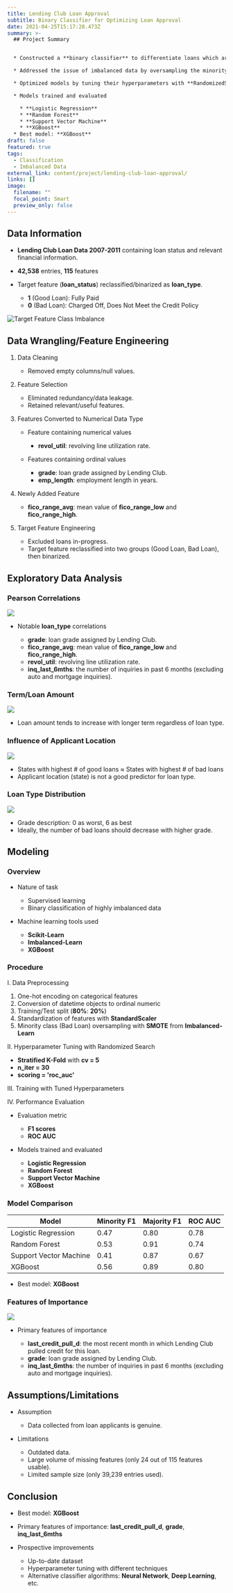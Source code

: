 ```yaml
---
title: Lending Club Loan Approval
subtitle: Binary Classifier for Optimizing Loan Approval
date: 2021-04-25T15:17:28.473Z
summary: >-
  ## Project Summary


  * Constructed a **binary classifier** to differentiate loans which are most likely to incur loss from the rest, based on financial attributes of loan applicants.

  * Addressed the issue of imbalanced data by oversampling the minority class using **SMOTE** from **Imbalanced-Learn**.

  * Optimized models by tuning their hyperparameters with **RandomizedSearchCV**.

  * Models trained and evaluated

    * **Logistic Regression**
    * **Random Forest**
    * **Support Vector Machine**
    * **XGBoost**
  * Best model: **XGBoost**
draft: false
featured: true
tags:
  - Classification
  - Imbalanced Data
external_link: content/project/lending-club-loan-approval/
links: []
image:
  filename: ""
  focal_point: Smart
  preview_only: false
---
```



## Data Information

* **Lending Club Loan Data 2007-2011** containing loan status and relevant financial information.
* **42,538** entries, **115** features
* Target feature (**loan_status**) reclassified/binarized as **loan_type**.

  * **1** (Good Loan): Fully Paid
  * **0** (Bad Loan): Charged Off, Does Not Meet the Credit Policy

![](loan_type_percentage.png "Target Feature Class Imbalance")

## Data Wrangling/Feature Engineering

1. Data Cleaning

   * Removed empty columns/null values.
2. Feature Selection

   * Eliminated redundancy/data leakage.
   * Retained relevant/useful features.
3. Features Converted to Numerical Data Type

   * Feature containing numerical values

     * **revol_util**: revolving line utilization rate.
   * Features containing ordinal values

     * **grade**: loan grade assigned by Lending Club.
     * **emp_length**: employment length in years.
4. Newly Added Feature

   * **fico_range_avg**: mean value of **fico_range_low** and **fico_range_high**.
5. Target Feature Engineering

   * Excluded loans in-progress.
   * Target feature reclassified into two groups (Good Loan, Bad Loan), then binarized.

## Exploratory Data Analysis

### Pearson Correlations

![](feature_correlation.png)

* Notable **loan_type** correlations 

  * **grade**: loan grade assigned by Lending Club.
  * **fico_range_avg**: mean value of **fico_range_low** and **fico_range_high**.
  * **revol_util**: revolving line utilization rate.
  * **inq_last_6mths**: the number of inquiries in past 6 months (excluding auto and mortgage inquiries).

### Term/Loan Amount

![](term_loan_amount_relationship.png)

* Loan amount tends to increase with longer term regardless of loan type.

### Influence of Applicant Location

![](loan_type_state.png)

* States with highest # of good loans ≈ States with highest # of bad loans
* Applicant location (state) is not a good predictor for loan type.

### Loan Type Distribution

![](loan_type_distribution.png)

* Grade description: 0 as worst, 6 as best
* Ideally, the number of bad loans should decrease with higher grade.

## Modeling

### Overview

* Nature of task

  * Supervised learning
  * Binary classification of highly imbalanced data
* Machine learning tools used

  * **Scikit-Learn**
  * **Imbalanced-Learn**
  * **XGBoost**

### Procedure

I. Data Preprocessing

1. One-hot encoding on categorical features
2. Conversion of datetime objects to ordinal numeric
3. Training/Test split (**80%**: **20%**)
4. Standardization of features with **StandardScaler**
5. Minority class (Bad Loan) oversampling with **SMOTE** from **Imbalanced-Learn**

II. Hyperparameter Tuning with Randomized Search

* **Stratified K-Fold** with **cv = 5**
* **n_iter = 30**
* **scoring = 'roc_auc'**

III. Training with Tuned Hyperparameters

IV. Performance Evaluation

* Evaluation metric

  * **F1 scores**
  * **ROC AUC**
* Models trained and evaluated

  * **Logistic Regression**
  * **Random Forest**
  * **Support Vector Machine**
  * **XGBoost**

### Model Comparison

| Model                  | Minority F1 | Majority F1 | ROC AUC |
| ---------------------- | ----------- | ----------- | ------- |
| Logistic Regression    | 0.47        | 0.80        | 0.78    |
| Random Forest          | 0.53        | 0.91        | 0.74    |
| Support Vector Machine | 0.41        | 0.87        | 0.67    |
| XGBoost                | 0.56        | 0.89        | 0.80    |

* Best model: **XGBoost**

### Features of Importance

![](feature_importance.png)

* Primary features of importance

  * **last_credit_pull_d**: the most recent month in which Lending Club pulled credit for this loan.
  * **grade**: loan grade assigned by Lending Club.
  * **inq_last_6mths**: the number of inquiries in past 6 months (excluding auto and mortgage inquiries).

## Assumptions/Limitations

* Assumption

  * Data collected from loan applicants is genuine.
* Limitations

  * Outdated data.
  * Large volume of missing features (only 24 out of 115 features usable).
  * Limited sample size (only 39,239 entries used).

## Conclusion

* Best model: **XGBoost**
* Primary features of importance: **last_credit_pull_d**, **grade**, **inq_last_6mths**
* Prospective improvements

  * Up-to-date dataset
  * Hyperparameter tuning with different techniques
  * Alternative classifier algorithms: **Neural Network**, **Deep Learning**, etc.